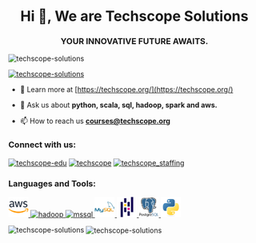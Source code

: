 <h1 align="center">Hi 👋, We are Techscope Solutions</h1>
<h3 align="center">YOUR INNOVATIVE FUTURE AWAITS.</h3>

<p align="left"> <img src="https://komarev.com/ghpvc/?username=techscope-solutions&label=Profile%20views&color=0e75b6&style=flat" alt="techscope-solutions" /> </p>

<p align="left"> <a href="https://github.com/ryo-ma/github-profile-trophy"><img src="https://github-profile-trophy.vercel.app/?username=techscope-solutions" alt="techscope-solutions" /></a> </p>

- 📄 Learn more at [https://techscope.org/](https://techscope.org/)

- 💬 Ask us about **python, scala, sql, hadoop, spark and aws.**

- 📫 How to reach us **courses@techscope.org**

<h3 align="left">Connect with us:</h3>
<p align="left">
<a href="https://linkedin.com/in/techscope-edu" target="blank"><img align="center" src="https://raw.githubusercontent.com/rahuldkjain/github-profile-readme-generator/master/src/images/icons/Social/linked-in-alt.svg" alt="techscope-edu" height="30" width="40" /></a>
<a href="https://www.facebook.com/profile.php?id=100087709806681&mibextid=LQQJ4d" target="blank"><img align="center" src="https://raw.githubusercontent.com/rahuldkjain/github-profile-readme-generator/master/src/images/icons/Social/facebook.svg" alt="techscope" height="30" width="40" /></a>
<a href="https://instagram.com/techscope_staffing" target="blank"><img align="center" src="https://raw.githubusercontent.com/rahuldkjain/github-profile-readme-generator/master/src/images/icons/Social/instagram.svg" alt="techscope_staffing" height="30" width="40" /></a>
</p>

<h3 align="left">Languages and Tools:</h3>
<p align="left"> <a href="https://aws.amazon.com" target="_blank" rel="noreferrer"> <img src="https://raw.githubusercontent.com/devicons/devicon/master/icons/amazonwebservices/amazonwebservices-original-wordmark.svg" alt="aws" width="40" height="40"/> </a> <a href="https://hadoop.apache.org/" target="_blank" rel="noreferrer"> <img src="https://www.vectorlogo.zone/logos/apache_hadoop/apache_hadoop-icon.svg" alt="hadoop" width="40" height="40"/> </a> <a href="https://www.microsoft.com/en-us/sql-server" target="_blank" rel="noreferrer"> <img src="https://www.svgrepo.com/show/303229/microsoft-sql-server-logo.svg" alt="mssql" width="40" height="40"/> </a> <a href="https://www.mysql.com/" target="_blank" rel="noreferrer"> <img src="https://raw.githubusercontent.com/devicons/devicon/master/icons/mysql/mysql-original-wordmark.svg" alt="mysql" width="40" height="40"/> </a> <a href="https://pandas.pydata.org/" target="_blank" rel="noreferrer"> <img src="https://raw.githubusercontent.com/devicons/devicon/2ae2a900d2f041da66e950e4d48052658d850630/icons/pandas/pandas-original.svg" alt="pandas" width="40" height="40"/> </a> <a href="https://www.postgresql.org" target="_blank" rel="noreferrer"> <img src="https://raw.githubusercontent.com/devicons/devicon/master/icons/postgresql/postgresql-original-wordmark.svg" alt="postgresql" width="40" height="40"/> </a> <a href="https://www.python.org" target="_blank" rel="noreferrer"> <img src="https://raw.githubusercontent.com/devicons/devicon/master/icons/python/python-original.svg" alt="python" width="40" height="40"/> </a> </p>

<p><img align="left" src="https://github-readme-stats.vercel.app/api/top-langs?username=techscope-solutions&show_icons=true&locale=en&layout=compact" alt="techscope-solutions" /></p>

<p>&nbsp;<img align="center" src="https://github-readme-stats.vercel.app/api?username=techscope-solutions&show_icons=true&locale=en" alt="techscope-solutions" /></p>
